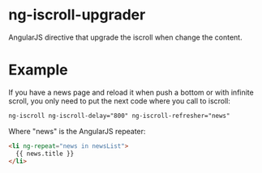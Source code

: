 ng-iscroll-upgrader
===================

AngularJS directive that upgrade the iscroll when change the content.

Example
=======
If you have a news page and reload it when push a bottom or with infinite scroll, you only need to put the next code where you call to iscroll:
```html
ng-iscroll ng-iscroll-delay="800" ng-iscroll-refresher="news"
```
Where "news" is the AngularJS repeater:
```html
<li ng-repeat="news in newsList">
  {{ news.title }}
</li>
```
